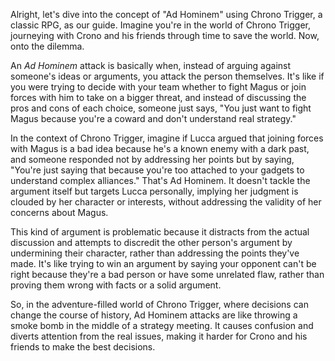 Alright, let's dive into the concept of "Ad Hominem" using Chrono Trigger, a classic RPG, as our guide. Imagine you're in the world of Chrono Trigger, journeying with Crono and his friends through time to save the world. Now, onto the dilemma.

An *Ad Hominem* attack is basically when, instead of arguing against someone's ideas or arguments, you attack the person themselves. It's like if you were trying to decide with your team whether to fight Magus or join forces with him to take on a bigger threat, and instead of discussing the pros and cons of each choice, someone just says, "You just want to fight Magus because you're a coward and don't understand real strategy."

In the context of Chrono Trigger, imagine if Lucca argued that joining forces with Magus is a bad idea because he's a known enemy with a dark past, and someone responded not by addressing her points but by saying, "You're just saying that because you're too attached to your gadgets to understand complex alliances." That's Ad Hominem. It doesn't tackle the argument itself but targets Lucca personally, implying her judgment is clouded by her character or interests, without addressing the validity of her concerns about Magus.

This kind of argument is problematic because it distracts from the actual discussion and attempts to discredit the other person's argument by undermining their character, rather than addressing the points they've made. It's like trying to win an argument by saying your opponent can't be right because they're a bad person or have some unrelated flaw, rather than proving them wrong with facts or a solid argument.

So, in the adventure-filled world of Chrono Trigger, where decisions can change the course of history, Ad Hominem attacks are like throwing a smoke bomb in the middle of a strategy meeting. It causes confusion and diverts attention from the real issues, making it harder for Crono and his friends to make the best decisions.
